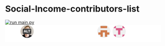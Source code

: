 # Social-Income-contributors-list
[![run main.py](https://github.com/Yatharth-Jain/Social-Income-contributors-list/actions/workflows/actions.yml/badge.svg)](https://github.com/Yatharth-Jain/Social-Income-contributors-list/actions/workflows/actions.yml)
<a href="https://github.com/socialincome-san/public/graphs/contributors">
  <img src="https://raw.githubusercontent.com/Yatharth-Jain/Social-Income-contributors-list/master/contributors.svg" />
</a>